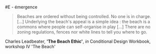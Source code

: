 #E - émergence

> Beaches are ordered without being controlled. No one is in charge. [...] Underlying the beach's appeal is a simple idea : the beach is a commons where people can self-organise in play [...] There are no zoning regulations, fences nor white lines to tell you where to go.

Charles Leadbeater, **'The Beach Ethic'**, *in* Conditional Design Workbook, workshop IV 'The Beach'